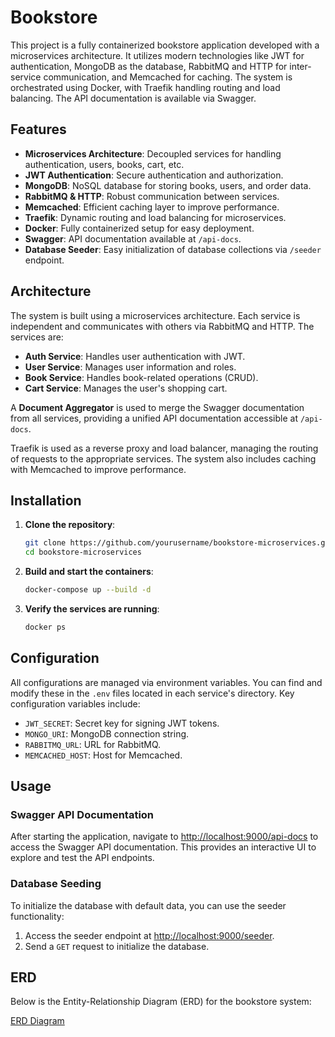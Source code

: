 # Bookstore

This project is a fully containerized bookstore application developed with a microservices architecture. It utilizes modern technologies like JWT for authentication, MongoDB as the database, RabbitMQ and HTTP for inter-service communication, and Memcached for caching. The system is orchestrated using Docker, with Traefik handling routing and load balancing. The API documentation is available via Swagger.

## Features

- **Microservices Architecture**: Decoupled services for handling authentication, users, books, cart, etc.
- **JWT Authentication**: Secure authentication and authorization.
- **MongoDB**: NoSQL database for storing books, users, and order data.
- **RabbitMQ & HTTP**: Robust communication between services.
- **Memcached**: Efficient caching layer to improve performance.
- **Traefik**: Dynamic routing and load balancing for microservices.
- **Docker**: Fully containerized setup for easy deployment.
- **Swagger**: API documentation available at `/api-docs`.
- **Database Seeder**: Easy initialization of database collections via `/seeder` endpoint.

## Architecture

The system is built using a microservices architecture. Each service is independent and communicates with others via RabbitMQ and HTTP. The services are:

- **Auth Service**: Handles user authentication with JWT.
- **User Service**: Manages user information and roles.
- **Book Service**: Handles book-related operations (CRUD).
- **Cart Service**: Manages the user's shopping cart.

A **Document Aggregator** is used to merge the Swagger documentation from all services, providing a unified API documentation accessible at `/api-docs`.

Traefik is used as a reverse proxy and load balancer, managing the routing of requests to the appropriate services. The system also includes caching with Memcached to improve performance.

## Installation

1. **Clone the repository**:

   ```bash
   git clone https://github.com/yourusername/bookstore-microservices.git
   cd bookstore-microservices
   ```

2. **Build and start the containers**:

   ```bash
   docker-compose up --build -d
   ```

3. **Verify the services are running**:

   ```bash
   docker ps
   ```

## Configuration

All configurations are managed via environment variables. You can find and modify these in the `.env` files located in each service's directory. Key configuration variables include:

- `JWT_SECRET`: Secret key for signing JWT tokens.
- `MONGO_URI`: MongoDB connection string.
- `RABBITMQ_URL`: URL for RabbitMQ.
- `MEMCACHED_HOST`: Host for Memcached.

## Usage

### Swagger API Documentation

After starting the application, navigate to [http://localhost:9000/api-docs](http://localhost:9000/api-docs) to access the Swagger API documentation. This provides an interactive UI to explore and test the API endpoints.

### Database Seeding

To initialize the database with default data, you can use the seeder functionality:

1. Access the seeder endpoint at [http://localhost:9000/seeder](http://localhost:9000/seeder).
2. Send a `GET` request to initialize the database.

## ERD

Below is the Entity-Relationship Diagram (ERD) for the bookstore system:

[ERD Diagram](https://drive.google.com/file/d/1GbpVd6QnuCqHAEkn3OFY5TqoCjsKFVQL/view?usp=drive_link)
